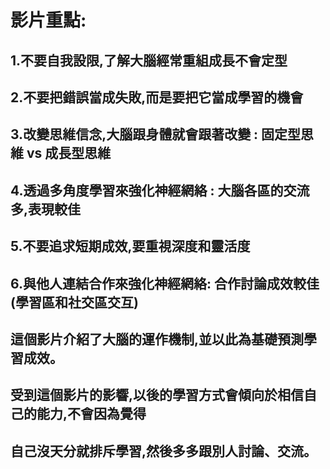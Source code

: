 # 影片重點:

## 1.不要自我設限,了解大腦經常重組成長不會定型
## 2.不要把錯誤當成失敗,而是要把它當成學習的機會
## 3.改變思維信念,大腦跟身體就會跟著改變 : 固定型思維 vs 成長型思維
## 4.透過多角度學習來強化神經網絡 : 大腦各區的交流多,表現較佳
## 5.不要追求短期成效,要重視深度和靈活度
## 6.與他人連結合作來強化神經網絡: 合作討論成效較佳(學習區和社交區交互)

## 這個影片介紹了大腦的運作機制,並以此為基礎預測學習成效。
## 受到這個影片的影響,以後的學習方式會傾向於相信自己的能力,不會因為覺得
## 自己沒天分就排斥學習,然後多多跟別人討論、交流。